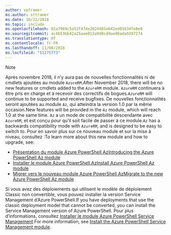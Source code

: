 ```yaml
---
author: sptramer
ms.author: sttramer
ms.date: 10/22/2018
ms.topic: include
ms.openlocfilehash: 02a7969c5a52f47de2024485e642ed03834fe8e9
ms.sourcegitcommit: ac4b53bb42a25aae013a9d8cd9ae98ada9397274
ms.translationtype: HT
ms.contentlocale: fr-FR
ms.lasthandoff: 11/08/2018
ms.locfileid: "51275773"
---
```

> [!NOTE]
> 
> <span data-ttu-id="fdbd4-101">Après novembre 2018, il n’y aura pas de nouvelles fonctionnalités ni de cmdlets ajoutées au module `AzureRM`.</span><span class="sxs-lookup"><span data-stu-id="fdbd4-101">After November 2018, there will be no new features or cmdlets added to the `AzureRM` module.</span></span> <span data-ttu-id="fdbd4-102">`AzureRM` continuera à être pris en charge et à recevoir des correctifs de bogues.</span><span class="sxs-lookup"><span data-stu-id="fdbd4-102">`AzureRM` will continue to be supported and receive bugfixes.</span></span> <span data-ttu-id="fdbd4-103">De nouvelles fonctionnalités seront ajoutées au module `Az`, qui atteindra la version 1.0 par la même occasion.</span><span class="sxs-lookup"><span data-stu-id="fdbd4-103">New features will be provided in the `Az` module, which will reach 1.0 at the same time.</span></span> <span data-ttu-id="fdbd4-104">`Az` a un mode de compatibilité descendante avec `AzureRM`, et est conçu pour qu’il soit facile de passer à ce module.</span><span class="sxs-lookup"><span data-stu-id="fdbd4-104">`Az` has a backwards compatibility mode with `AzureRM`, and is designed to be easy to switch to.</span></span> <span data-ttu-id="fdbd4-105">Pour en savoir plus sur ce nouveau module et sur la mise à niveau, consultez :</span><span class="sxs-lookup"><span data-stu-id="fdbd4-105">To learn more about this new module and how to upgrade, see:</span></span>
>
> * [<span data-ttu-id="fdbd4-106">Présentation du module Azure PowerShell Az</span><span class="sxs-lookup"><span data-stu-id="fdbd4-106">Introducing the Azure PowerShell Az module</span></span>](/powershell/azure/new-azureps-module-az)
> * [<span data-ttu-id="fdbd4-107">Installer le module Azure PowerShell.Az</span><span class="sxs-lookup"><span data-stu-id="fdbd4-107">Install Azure PowerShell Az module</span></span>](/powershell/azure/install-az-ps)
> * [<span data-ttu-id="fdbd4-108">Migrer vers le nouveau module Azure PowerShell Az</span><span class="sxs-lookup"><span data-stu-id="fdbd4-108">Migrate to the new Azure PowerShell Az module</span></span>](/powershell/azure/migrate-from-azurerm-to-az)
>
> <span data-ttu-id="fdbd4-109">Si vous avez des déploiements qui utilisent le modèle de déploiement Classic non convertible, vous pouvez installer la version Service Management d’Azure PowerShell.</span><span class="sxs-lookup"><span data-stu-id="fdbd4-109">If you have deployments that use the classic deployment model that cannot be converted, you can install the Service Management version of Azure PowerShell.</span></span> <span data-ttu-id="fdbd4-110">Pour plus d’informations, consultez [Installer le module Azure PowerShell Service Management](/powershell/azure/servicemanagement/install-azure-ps).</span><span class="sxs-lookup"><span data-stu-id="fdbd4-110">For more information, see [Install the Azure PowerShell Service Management module](/powershell/azure/servicemanagement/install-azure-ps).</span></span>
